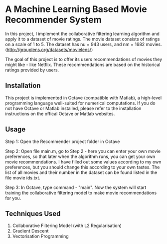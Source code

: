 # A Machine Learning Based Movie Recommender System

In this project, I implement the collaborative filtering learning algorithm and apply it to a dataset of movie ratings.
The movie dataset consists of ratings on a scale of 1 to 5. The dataset has nu = 943 users, and nm = 1682 movies.
(http://grouplens.org/datasets/movielens/)

The goal of this project is to offer its users recommendations of movies they might like - like Netflix. 
These recommendations are based on the historical ratings provided by users.

## Installation

This project is implemented in Octave (compatible with Matlab), a high-level programming
language well-suited for numerical computations. If you do not have
Octave or Matlab installed, please refer to the installation instructions on the offical Octave or Matlab websites.

## Usage

Step 1: Open the Recommender project folder in Octave

Step 2: Open file main.m, go to Step 2 - here you can enter your own movie preferences, so that later when the algorithm
runs, you can get your own movie recommendations. I have filled out
some values according to my own preferences, but you should change this
according to your own tastes. The list of all movies and their number in the
dataset can be found listed in the file movie ids.txt.

Step 3: In Octave, type command - "main". Now the system will start training the collaborative filtering model
to make movie recommendations for you.

## Techniques Used

1. Collaborative Filtering Model (with L2 Regularisation)
2. Gradient Descent
3. Vectorisation Programming

